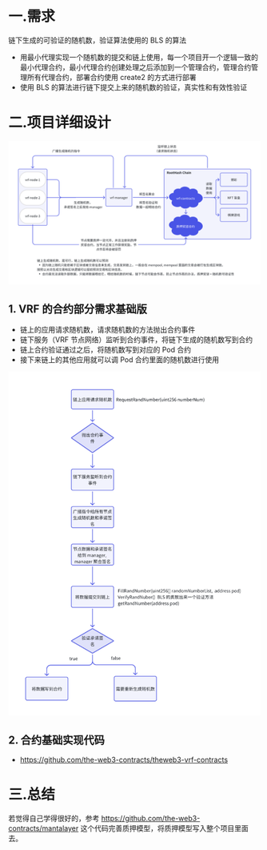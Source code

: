 # 一.需求

链下生成的可验证的随机数，验证算法使用的 BLS 的算法

- 用最小代理实现一个随机数的提交和链上使用，每一个项目开一个逻辑一致的最小代理合约，最小代理合约创建处理之后添加到一个管理合约，管理合约管理所有代理合约，部署合约使用 create2 的方式进行部署
- 使用 BLS 的算法进行链下提交上来的随机数的验证，真实性和有效性验证

# 二.项目详细设计

![VRF项目设计](imgs/VRF项目设计.png)

## 1. VRF 的合约部分需求基础版

- 链上的应用请求随机数，请求随机数的方法抛出合约事件
- 链下服务（VRF 节点网络）监听到合约事件，将链下生成的随机数写到合约
- 链上合约验证通过之后，将随机数写到对应的 Pod 合约
- 接下来链上的其他应用就可以调 Pod 合约里面的随机数进行使用

![vrf合约部分流程图](imgs/vrf合约部分流程图.png)

## 2. 合约基础实现代码

- https://github.com/the-web3-contracts/theweb3-vrf-contracts

# 三.总结

若觉得自己学得很好的，参考 https://github.com/the-web3-contracts/mantalayer 这个代码完善质押模型，将质押模型写入整个项目里面去。